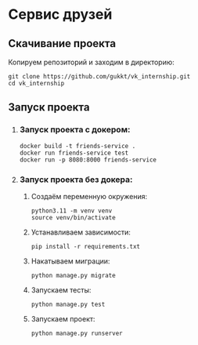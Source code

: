 # Сервис друзей

## Скачивание проекта
Копируем репозиторий и заходим в директорию:

```
git clone https://github.com/gukkt/vk_internship.git
cd vk_internship
```

## Запуск проекта
1. ### Запуск проекта с докером:
    ```
    docker build -t friends-service .
    docker run friends-service test
    docker run -p 8080:8000 friends-service
    ```

2. ### Запуск проекта без докера:
   1. Создаём переменную окружения:
       ```
       python3.11 -m venv venv
       source venv/bin/activate
       ```
   2. Устанавливаем зависимости:
       ```
       pip install -r requirements.txt
       ```
   3. Накатываем миграции:
       ```
       python manage.py migrate
       ```
   4. Запускаем тесты:
       ```
       python manage.py test
       ```
   5. Запускаем проект:
       ```
       python manage.py runserver
       ```
